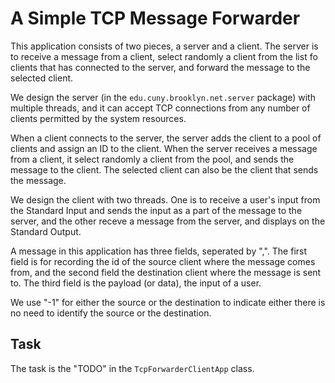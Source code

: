 # A Simple TCP Message Forwarder

This application consists of two pieces, a server and a client. The server is to receive a message
from a client, select randomly a client from the list fo clients that has connected to the server,
and forward the message to the selected client. 

We design the server (in the `edu.cuny.brooklyn.net.server` package) with multiple threads, and 
it can accept TCP connections from any number of clients permitted by the system resources. 

When a client connects to the server, the server adds the client to a pool of clients and assign
an ID to the client. When the server receives a message from a client, it select randomly a
client from the pool, and sends the message to the client. The selected client can also be
the client that sends the message. 

We design the client with two threads. One is to receive a user's input from the Standard Input 
and sends the input as a part of the message to the server, and the other receve a message from
the server, and displays on the Standard Output.

A message in this application has three fields, seperated by ",". The first field is for recording
the id of the source client where the message comes from, and the second field the destination
client where the message is sent to. The third field is the payload (or data), the input of a user.

We use "-1" for either the source or the destination to indicate either there is no need to identify the source or the destination.  

## Task
The task is the "TODO" in the `TcpForwarderClientApp` class. 

